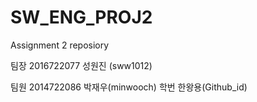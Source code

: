 # SW_ENG_PROJ2
Assignment 2 reposiory

팀장
2016722077 성원진 (sww1012) 

팀원 
2014722086 박재우(minwooch)
학번 한왕용(Github_id) 
